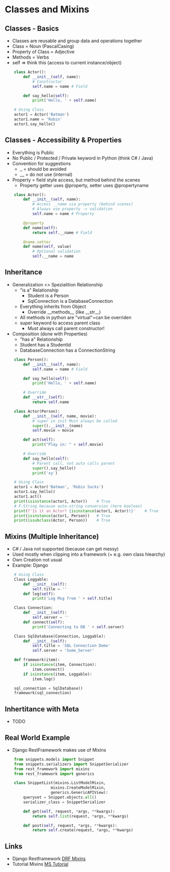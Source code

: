 Classes and Mixins
==================

## Classes - Basics
* Classes are reusable and group data and operations together
* Class = Noun (PascalCasing)
* Property of Class = Adjective
* Methods = Verbs
* self => think this (access to current instance/object)

```python
    class Actor():
        def __init__(self, name):
            # Constructor
            self.name = name # Field

        def say_hello(self):
            print('Hello, ' + self.name)
```

```python
    # Using Class
    actor1 = Actor('Batman')
    actor1.name = 'Robin'
    actor1.say_hello()
```

## Classes - Accessibility & Properties
* Everything is Public
* No Public / Protected / Private keyword in Python (think C# / Java)
* Convention for suggestions
  * _ = should be avoided
  * __ = do not use (internal)
* Property = field style access, but method behind the scenes
  * Property getter uses @property, setter uses @propertyname

```python
    class Actor():
        def __init__(self, name):
            # Access __name via property (behind scenes)
            # Always use property -> validation
            self.name = name # Property

        @property
        def name(self):
            return self.__name # Field

        @name.setter
        def name(self, value)
            # Optional validation
            self.__name = name
```

## Inheritance
* Generalization <> Spezialition Relationship
  * "is a" Relationship
    * Student is a Person
    * SqlConnection is a DatabaseConnection
  * Everything inherits from Object
    * Override \_\_methods\_\_ (like \_\_str\_\_)
  * All methods in python are "virtual"=can be overriden
  * super keyword to access parent class
    * Must always call parent constructor!
* Composition (done with Properties)
  * "has a" Relationship
  * Student has a StudentId
  * DatabaseConnection has a ConnectionString

```python
    class Person():
        def __init__(self, name):
            self.name = name # Field

        def say_hello(self):
            print('Hello, ' + self.name)

        # Override
        def __str__(self):
            return self.name

    class Actor(Person):
        def __init__(self, name, movie):
            # super in init Must always be called
            super().__init__(name)
            self.movie = movie

        def act(self):
            print("Play in: " + self.movie)

        # Override
        def say_hello(self):
            # Parent call, not auto calls parent
            super().say_hello()
            print('xy')

```
```python
    # Using Class
    actor1 = Actor('Batman', 'Robin Sucks')
    actor1.say_hello()
    actor1.act()
    print(isinstance(actor1, Actor))    # True
    # F-String because auto-string conversion (here boolean)
    print(f'Is it an Actor? {isinstance(actor1, Actor))}'    # True
    print(isinstance(actor1, Person))   # True
    print(issubclass(Actor, Person))    # True
```

## Mixins (Multiple Inheritance)
* C# / Java not supported (because can get messy)
* Used mostly when clipping into a framework (+ e.g. own class hiearchy)
* Own Creation not usual
* Example: Django

```python
    # Using Class
    Class Loggable:
        def __init__(self):
            self.title = ''
        def log(self):
            print('Log Msg from ' + self.title)

    Class Connection:
        def __init__(self):
            self.server = ''
        def connect(self):
            print('Connecting to DB ' + self.server)

    Class SqlDatabase(Connection, Loggable):
        def __init__(self):
            self.title = 'SQL Connection Demo'
            self.server = 'Some_Server'

    def framework(item):
        if isinstance(item, Connection):
            item.connect()
        if isinstance(item, Loggable):
            item.log()

    sql_connection = SqlDatabase()
    framework(sql_connection)
```

## Inhertitance with Meta
* TODO

## Real World Example
* Django RestFramework makes use of Mixins

```python
    from snippets.models import Snippet
    from snippets.serializers import SnippetSerializer
    from rest_framework import mixins
    from rest_framework import generics

    class SnippetList(mixins.ListModelMixin,
                    mixins.CreateModelMixin,
                    generics.GenericAPIView):
        queryset = Snippet.objects.all()
        serializer_class = SnippetSerializer

        def get(self, request, *args, **kwargs):
            return self.list(request, *args, **kwargs)

        def post(self, request, *args, **kwargs):
            return self.create(request, *args, **kwargs)
```

## Links
* Django Restframework [DRF Mixins](https://www.django-rest-framework.org/tutorial/3-class-based-views/)
* Tutorial Mixins [MS Tutorial](https://www.youtube.com/watch?v=JgT3jIh05po&list=PLlrxD0HtieHiXd-nEby-TMCoUNwhbLUnj&index=12)
